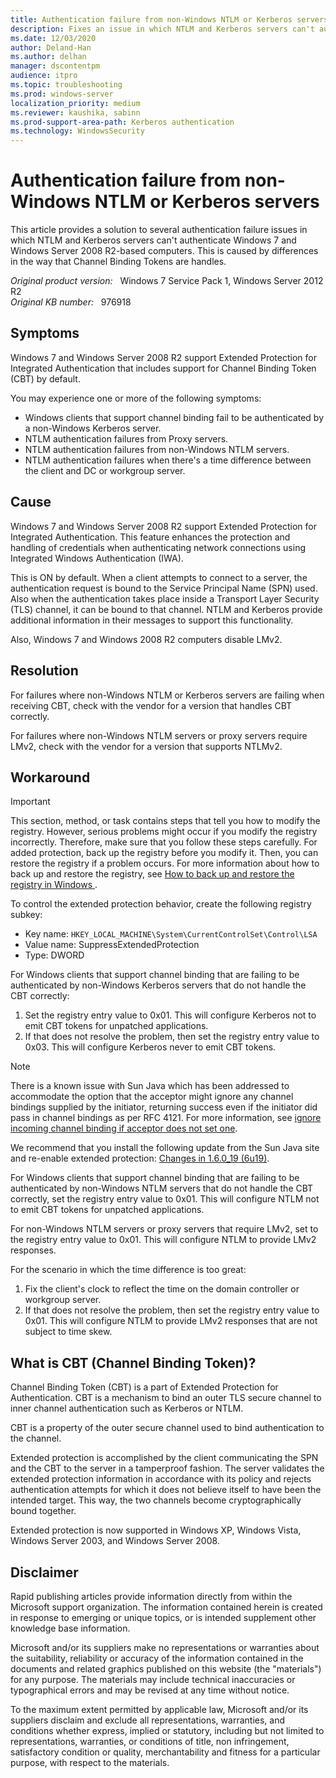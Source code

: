 ```yaml
---
title: Authentication failure from non-Windows NTLM or Kerberos servers
description: Fixes an issue in which NTLM and Kerberos servers can't authenticate Windows 7 and Windows Server 2008 R2-based computers.
ms.date: 12/03/2020
author: Deland-Han
ms.author: delhan
manager: dscontentpm
audience: itpro
ms.topic: troubleshooting
ms.prod: windows-server
localization_priority: medium
ms.reviewer: kaushika, sabinn
ms.prod-support-area-path: Kerberos authentication
ms.technology: WindowsSecurity
---
```

# Authentication failure from non-Windows NTLM or Kerberos servers

This article provides a solution to several authentication failure issues in which NTLM and Kerberos servers can't authenticate Windows 7 and Windows Server 2008 R2-based computers. This is caused by differences in the way that Channel Binding Tokens are handles.

_Original product version:_ &nbsp; Windows 7 Service Pack 1, Windows Server 2012 R2  
_Original KB number:_ &nbsp; 976918

## Symptoms

Windows 7 and Windows Server 2008 R2 support Extended Protection for Integrated Authentication that includes support for Channel Binding Token (CBT) by default.

You may experience one or more of the following symptoms:

- Windows clients that support channel binding fail to be authenticated by a non-Windows Kerberos server.
- NTLM authentication failures from Proxy servers.
- NTLM authentication failures from non-Windows NTLM servers.
- NTLM authentication failures when there's a time difference between the client and DC or workgroup server.

## Cause

Windows 7 and Windows Server 2008 R2 support Extended Protection for Integrated Authentication. This feature enhances the protection and handling of credentials when authenticating network connections using Integrated Windows Authentication (IWA).

This is ON by default. When a client attempts to connect to a server, the authentication request is bound to the Service Principal Name (SPN) used. Also when the authentication takes place inside a Transport Layer Security (TLS) channel, it can be bound to that channel. NTLM and Kerberos provide additional information in their messages to support this functionality.

Also, Windows 7 and Windows 2008 R2 computers disable LMv2.

## Resolution

For failures where non-Windows NTLM or Kerberos servers are failing when receiving CBT, check with the vendor for a version that handles CBT correctly.

For failures where non-Windows NTLM servers or proxy servers require LMv2, check with the vendor for a version that supports NTLMv2.

## Workaround

> [!IMPORTANT]
> This section, method, or task contains steps that tell you how to modify the registry. However, serious problems might occur if you modify the registry incorrectly. Therefore, make sure that you follow these steps carefully. For added protection, back up the registry before you modify it. Then, you can restore the registry if a problem occurs. For more information about how to back up and restore the registry, see [How to back up and restore the registry in Windows ](https://support.microsoft.com/help/322756).

To control the extended protection behavior, create the following registry subkey:

- Key name: `HKEY_LOCAL_MACHINE\System\CurrentControlSet\Control\LSA`
- Value name: SuppressExtendedProtection
- Type: DWORD

For Windows clients that support channel binding that are failing to be authenticated by non-Windows Kerberos servers that do not handle the CBT correctly:

1. Set the registry entry value to 0x01. This will configure Kerberos not to emit CBT tokens for unpatched applications.
2. If that does not resolve the problem, then set the registry entry value to 0x03. This will configure Kerberos never to emit CBT tokens.

> [!NOTE]
> There is a known issue with Sun Java which has been addressed to accommodate the option that the acceptor might ignore any channel bindings supplied by the initiator, returning success even if the initiator did pass in channel bindings as per RFC 4121. For more information, see [ignore incoming channel binding if acceptor does not set one](https://bugs.java.com/bugdatabase/view_bug.do?bug_id=6851973).

We recommend that you install the following update from the Sun Java site and re-enable extended protection: [Changes in 1.6.0_19 (6u19)](https://www.oracle.com/java/technologies/javase/6u19.html).

For Windows clients that support channel binding that are failing to be authenticated by non-Windows NTLM servers that do not handle the CBT correctly, set the registry entry value to 0x01. This will configure NTLM not to emit CBT tokens for unpatched applications.

For non-Windows NTLM servers or proxy servers that require LMv2, set to the registry entry value to 0x01. This will configure NTLM to provide LMv2 responses.

For the scenario in which the time difference is too great:

1. Fix the client's clock to reflect the time on the domain controller or workgroup server.
2. If that does not resolve the problem, then set the registry entry value to 0x01. This will configure NTLM to provide LMv2 responses that are not subject to time skew.

## What is CBT (Channel Binding Token)?

Channel Binding Token (CBT) is a part of Extended Protection for Authentication. CBT is a mechanism to bind an outer TLS secure channel to inner channel authentication such as Kerberos or NTLM.

CBT is a property of the outer secure channel used to bind authentication to the channel.

Extended protection is accomplished by the client communicating the SPN and the CBT to the server in a tamperproof fashion. The server validates the extended protection information in accordance with its policy and rejects authentication attempts for which it does not believe itself to have been the intended target. This way, the two channels become cryptographically bound together.

Extended protection is now supported in Windows XP, Windows Vista, Windows Server 2003, and Windows Server 2008.

## Disclaimer

Rapid publishing articles provide information directly from within the Microsoft support organization. The information contained herein is created in response to emerging or unique topics, or is intended supplement other knowledge base information.

Microsoft and/or its suppliers make no representations or warranties about the suitability, reliability or accuracy of the information contained in the documents and related graphics published on this website (the "materials") for any purpose. The materials may include technical inaccuracies or typographical errors and may be revised at any time without notice.

To the maximum extent permitted by applicable law, Microsoft and/or its suppliers disclaim and exclude all representations, warranties, and conditions whether express, implied or statutory, including but not limited to representations, warranties, or conditions of title, non infringement, satisfactory condition or quality, merchantability and fitness for a particular purpose, with respect to the materials.
